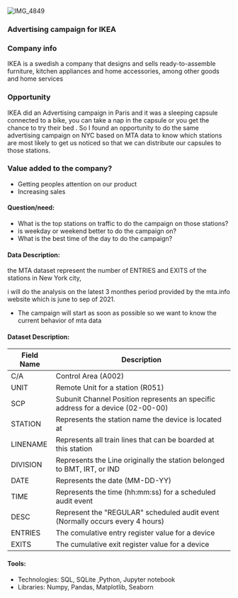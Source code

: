 ![IMG_4849](https://user-images.githubusercontent.com/63314269/131738196-70750756-8fd4-4af2-9a66-7571eee3a19f.JPG)


### Advertising campaign for IKEA

### Company info
IKEA is a swedish a company that designs and sells ready-to-assemble furniture, kitchen appliances and home accessories, among other goods and home services

### Opportunity  
IKEA did an Advertising campaign in Paris and it was a sleeping capsule connected to a bike, you can take a nap in the capsule or you get the chance to try their bed . So I found an opportunity to do the same advertising campaign on NYC based on MTA data to know which stations are most likely to get us noticed so that we can distribute our capsules to those stations.

### Value added to the company?
* Getting peoples attention on our product
* Increasing sales

#### Question/need:
* What is the top stations on traffic to do the campaign on those stations?
* is weekday or weekend better to do the campaign on?
* What is the best time of the day to do the campaign?

#### Data Description:
the MTA dataset represent the number of ENTRIES and EXITS of the stations in New York city,

i will do the analysis on the latest 3 monthes period provided by the mta.info website which is june to sep of 2021. 
* The campaign will start as soon as possible so we want to know the current behavior of mta data

#### Dataset Description:

| Field Name | Description                                                                     |
|------------|---------------------------------------------------------------------------------|
| C/A        | Control Area (A002)                                                             |
| UNIT       | Remote Unit for a station (R051)                                                |
| SCP        | Subunit Channel Position represents an specific address for a device (02-00-00) |
| STATION    | Represents the station name the device is located at                            |
| LINENAME   | Represents all train lines that can be boarded at this station                  |
| DIVISION   | Represents the Line originally the station belonged to BMT, IRT, or IND         |
| DATE       | Represents the date (MM-DD-YY)                                                  |
| TIME       | Represents the time (hh:mm:ss) for a scheduled audit event                      |
| DESC       | Represent the "REGULAR" scheduled audit event (Normally occurs every 4 hours)   |
| ENTRIES    | The comulative entry register value for a device                                |
| EXITS      | The cumulative exit register value for a device                                 |



#### Tools:
* Technologies: SQL, SQLite ,Python, Jupyter notebook
* Libraries: Numpy, Pandas, Matplotlib, Seaborn


